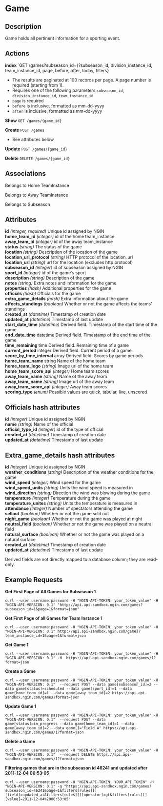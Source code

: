 Game
====

Description
-----------
Game holds all pertinent information for a sporting event.

Actions
-------
**index** `GET /games?subseason_id={?subseason_id, division_instance_id, team_instance_id, page, before, after, today, filters}
* The results are paginated at 100 records per page. A page number is required (starting from 1).
* Requires one of the following parameters `subseason_id`, `division_instance_id`, `team_instance_id`
* `page` is required
* `before` is inclusive, formatted as mm-dd-yyyy
* `after` is inclusive, formatted as mm-dd-yyyy

**Show** `GET /games/{game_id}`

**Create** `POST /games`
* See attributes below

**Update** `POST /games/{game_id}`

**Delete** `DELETE /games/{game_id}`

Associations
------------

Belongs to Home TeamInstance

Belongs to Away TeamInstance

Belongs to Subseason

Attributes
----------
**id** *(integer, required)* Unique id assigned by NGIN  
**home_team_id** *(integer)* id of the home team_instance  
**away_team_id** *(integer)* id of the away team_instance  
**status** *(string)* The status of the game  
**location** *(string)*	Description of the location of the game  
**location_url_protocol**	*(string)* HTTP protocol of the location_url  
**location_url**	*(string)* url for the location (excludes http protocol)  
**subseason_id**	*(integer)*	id of subseason assigned by NGIN  
**sport_id** *(integer)* id of the game's sport  
**description**	*(string)*	Description of the game  
**notes**	*(string)* Extra notes and information for the game  
**properties** *(hash)* Additional properties for the game  
**officials** *(hash)* Officials for the game  
**extra_game_details**	*(hash)* Extra information about the game  
**affects_standings**	*(boolean)* Whether or not the game affects the teams' standings  
**created_at**	*(datetime)* Timestamp of creation date  
**updated_at**	*(datetime)* Timestamp of last update  
**start_date_time**	*(datetime)* Derived field. Timestamp of the start time of the game  
**end_date_time**	datetime		Derived field. Timestamp of the end time of the game  
**time_remaining**	time		Derived field. Remaining time of a game  
**current_period**	integer		Derived field. Current period of a game  
**score_by_time_interval**	array		Derived field. Scores by game periods  
**home_team_name**	string		Name of the home team  
**home_team_logo**	*(string)*		Image url of the home team  
**home_team_score_api**	*(integer)*		Home team scores  
**away_team_name**	*(string)*		Name of the away team  
**away_team_name**	*(string)*		Image url of the away team  
**away_team_score_api**	*(integer)*		Away team scores  
**scoring_type**	*(enum)*		Possible values are quick, tabular, live, unscored

Officials hash attributes
-------------------------
**id**	*(integer)*	Unique id assigned by NGIN  
**name**	*(string)*	Name of the official  
**official_type_id**	*(integer)*	id of the type of official  
**created_at** *(datetime)*	Timestamp of creation date  
**updated_at** *(datetime)*	Timestamp of last update  

Extra_game_details hash attributes
----------------------------------
**id** *(integer)*	Unique id assigned by NGIN  
**weather_conditions**	*(string)*		Description of the weather conditions for the game  
**wind_speed**	*(integer)*		Wind speed for the game  
**wind_speed_units**	*(string)*		Units the wind speed is measured in  
**wind_direction**	*(string)*		Direction the wind was blowing during the game  
**temperature**	*(integer)*		Temperature during the game  
**temperature_unites**	*(string)*		Units the temperature is measured in  
**attendance**	*(integer)*		Number of spectators attending the game  
**sellout**	*(boolean)*		Whether or not the game sold out  
**night_game**	*(boolean)*		Whether or not the game was played at night  
**neutral_field**	*(boolean)*		Whether or not the game was played on a neutral field  
**natural_surface**	*(boolean)*		Whether or not the game was played on a natural surface  
**created_at**	*(datetime)*	Timestamp of creation date  
**updated_at** *(datetime)*	Timestamp of last update

Derived fields are  not directly mapped to a database column; they are read-only.

Example Requests
----------------

**Get First Page of All Games for Subseason 1**

    curl --user username:password -H "NGIN-API-TOKEN: your_token_value" -H "NGIN-API-VERSION: 0.1" "http://api.api-sandbox.ngin.com/games?subseason_id=1&page=1&format=json"

**Get First Page of all Games for Team Instance 1**

    curl --user username:password -H "NGIN-API-TOKEN: your_token_value" -H "NGIN-API-VERSION: 0.1" http://api.api-sandbox.ngin.com/games?team_instance_id=1&page=1&format=json

**Get Game 1**

    curl --user username:password -H "NGIN-API-TOKEN: your_token_value" -H "NGIN-API-VERSION: 0.1" -H  https://api.api-sandbox-ngin.com/games/1?format=json

**Create a Game**

    curl --user username:password -H "NGIN-API-TOKEN: your_token_value" -H "NGIN-API-VERSION: 0.1"  --request POST --data game[subseason_id]=2 --data game[status]=scheduled --data game[sport_id]=1 --data game[home_team_id]=1 --data game[away_team_id]=2 https://api.api-sandbox.ngin.com/games?format=json

**Update Game 1**

    curl --user username:password -H "NGIN-API-TOKEN: your_token_value" -H "NGIN-API-VERSION: 0.1"  --request POST --data game[status]=in_progress --data game[home_team_id]=1 --data game[away_team_id]=2 --data game[]="Field A" https://api.api-sandbox.ngin.com/games/1?format=json

**Delete a Game**

    curl --user username:password -H "NGIN-API-TOKEN: your_token_value" -H "NGIN-API-VERSION: 0.1"  --request DELETE https://api.api-sandbox.ngin.com/games/1?format=json

**Filtering games that are in the subseason id 46241 and updated after 2011-12-04 06:53:05**

    curl --user username:password -H "NGIN-API-TOKEN: YOUR_API_TOKEN" -H "NGIN-API-VERSION: 0.1" -g "https://api.api-sandbox.ngin.com/games?subseason_id=46241&page=1&filters[rules][][field]=updated_at&filters[rules][][operator]=gt&filters[rules][][value]=2011-12-04%2006:53:05"
    